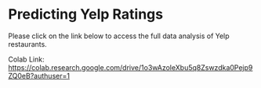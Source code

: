 # Predicting Yelp Ratings
Please click on the link below to access the full data analysis of Yelp restaurants.

Colab Link: https://colab.research.google.com/drive/1o3wAzoleXbu5q8Zswzdka0Pejp9ZQ0eB?authuser=1 
